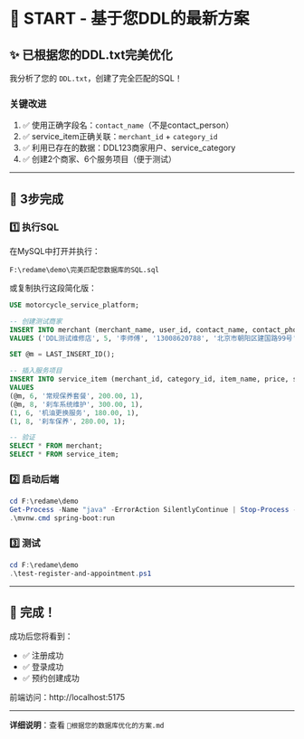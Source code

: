 # 🎯 START - 基于您DDL的最新方案

## ✨ 已根据您的DDL.txt完美优化

我分析了您的 `DDL.txt`，创建了完全匹配的SQL！

### 关键改进
1. ✅ 使用正确字段名：`contact_name`（不是contact_person）
2. ✅ service_item正确关联：`merchant_id` + `category_id`
3. ✅ 利用已存在的数据：DDL123商家用户、service_category
4. ✅ 创建2个商家、6个服务项目（便于测试）

---

## 🚀 3步完成

### 1️⃣ 执行SQL

在MySQL中打开并执行：
```
F:\redame\demo\完美匹配您数据库的SQL.sql
```

或复制执行这段简化版：

```sql
USE motorcycle_service_platform;

-- 创建测试商家
INSERT INTO merchant (merchant_name, user_id, contact_name, contact_phone, address, latitude, longitude, location, business_hours, merchant_type, status)
VALUES ('DDL测试维修店', 5, '李师傅', '13008620788', '北京市朝阳区建国路99号', 39.904200, 116.407396, ST_GeomFromText('POINT(116.407396 39.904200)'), '08:00-21:00', 1, 1);

SET @m = LAST_INSERT_ID();

-- 插入服务项目
INSERT INTO service_item (merchant_id, category_id, item_name, price, status)
VALUES 
(@m, 6, '常规保养套餐', 200.00, 1),
(@m, 8, '刹车系统维护', 300.00, 1),
(1, 6, '机油更换服务', 180.00, 1),
(1, 8, '刹车保养', 280.00, 1);

-- 验证
SELECT * FROM merchant;
SELECT * FROM service_item;
```

### 2️⃣ 启动后端

```powershell
cd F:\redame\demo
Get-Process -Name "java" -ErrorAction SilentlyContinue | Stop-Process -Force
.\mvnw.cmd spring-boot:run
```

### 3️⃣ 测试

```powershell
cd F:\redame\demo
.\test-register-and-appointment.ps1
```

---

## 🎉 完成！

成功后您将看到：
- ✅ 注册成功
- ✅ 登录成功
- ✅ 预约创建成功

前端访问：http://localhost:5175

---

**详细说明**：查看 `🎯根据您的数据库优化的方案.md`




